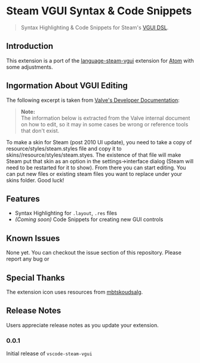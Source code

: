 # Steam VGUI Syntax & Code Snippets

> Syntax Highlighting & Code Snippets for Steam's [VGUI DSL](https://developer.valvesoftware.com/wiki/VGUI_Editing).

## Introduction

This extension is a port of the [language-steam-vgui](https://github.com/StaticRocket/language-steam-vgui) extension for [Atom](https://atom.io) with some adjustments.

## Ingormation About VGUI Editing

The following excerpt is taken from [Valve's Developer Documentation](https://developer.valvesoftware.com/wiki/VGUI_Editing#Styles):

> **Note:**  
> The information below is extracted from the Valve internal document on how to edit, so it may in some cases be wrong or reference tools that don't exist.

To make a skin for Steam (post 2010 UI update), you need to take a copy of resource/styles/steam.styles file and copy it to skins/<your skin name here>/resource/styles/steam.styes. The existence of that file will make Steam put that skin as an option in the settings->interface dialog (Steam will need to be restarted for it to show). From there you can start editing. You can put new files or existing steam files you want to replace under your skins folder. Good luck!

## Features

- Syntax Highlighting for `.layout`, `.res` files
- _(Coming soon)_ Code Snippets for creating new GUI controls

## Known Issues

None yet. You can checkout the issue section of this repository. 
Please report any bug or 

## Special Thanks

The extension icon uses resources from [mbtskoudsalg](https://mbtskoudsalg.com/explore/steam-icon-png/#1).

## Release Notes

Users appreciate release notes as you update your extension.

### 0.0.1

Initial release of `vscode-steam-vgui`
